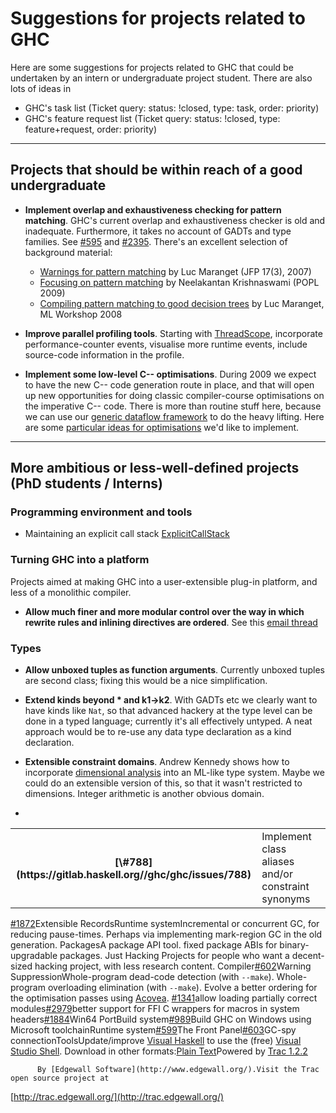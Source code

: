# Suggestions for projects related to GHC


Here are some suggestions for projects related to GHC that could be undertaken by an intern or undergraduate project student.  There are also lots of ideas in

- GHC's task list (Ticket query: status: !closed, type: task, order: priority)
- GHC's feature request list (Ticket query: status: !closed, type: feature+request, order: priority)

---

## Projects that should be within reach of a good undergraduate

- **Implement overlap and exhaustiveness checking for pattern matching**.  GHC's current overlap and exhaustiveness checker is old and inadequate.  Furthermore, it takes no account of GADTs and type families. See [\#595](https://gitlab.haskell.org//ghc/ghc/issues/595) and [\#2395](https://gitlab.haskell.org//ghc/ghc/issues/2395).  There's an excellent selection of background material:

  - [ Warnings for pattern matching](http://pauillac.inria.fr/~maranget/papers/warn/warn.pdf) by Luc Maranget (JFP 17(3), 2007)
  - [ Focusing on pattern matching](http://www.cs.cmu.edu/~neelk/pattern-popl09.pdf) by Neelakantan Krishnaswami (POPL 2009)
  - [ Compiling pattern matching to good decision trees](http://pauillac.inria.fr/~maranget/papers/ml05e-maranget.pdf) by Luc Maranget, ML Workshop 2008

- **Improve parallel profiling tools**.  Starting with [ ThreadScope](http://research.microsoft.com/en-us/projects/threadscope/), incorporate performance-counter events, visualise more runtime events, include source-code information in the profile.

- **Implement some low-level C-- optimisations**.  During 2009 we expect to have the new C-- code generation route in place, and that will open up new opportunities for doing classic compiler-course optimisations on the imperative C-- code.  There is more than routine stuff here, because we can use our [ generic dataflow framework](http://research.microsoft.com/~simonpj/papers/c--) to do the heavy lifting.  Here are some [particular ideas for optimisations](back-end-notes) we'd like to implement.

---

## More ambitious or less-well-defined projects (PhD students / Interns)

### Programming environment and tools

- Maintaining an explicit call stack [ExplicitCallStack](explicit-call-stack)

### Turning GHC into a platform


Projects aimed at making GHC into a user-extensible plug-in platform, and less of a monolithic compiler.

- **Allow much finer and more modular control over the way in which rewrite rules and inlining directives are ordered**.  See this [ email thread](http://www.haskell.org/pipermail/haskell-cafe/2008-January/038196.html)

### Types

- **Allow unboxed tuples as function arguments**.   Currently unboxed tuples are second class; fixing this would be a nice simplification.

- **Extend kinds beyond \* and k1-\>k2**.  With GADTs etc we clearly want to have kinds like `Nat`, so that advanced hackery at the type level can be done in a typed language; currently it's all effectively untyped.  A neat approach would be to re-use any data type declaration as a kind declaration.

- **Extensible constraint domains**.  Andrew Kennedy shows how to incorporate [ dimensional analysis](http://research.microsoft.com/~akenn/units/index.html) into an ML-like type system.  Maybe we could do an extensible version of this, so that it wasn't restricted to dimensions.  Integer arithmetic is another obvious domain.  

- 

  <table><tr><th>[\#788](https://gitlab.haskell.org//ghc/ghc/issues/788)</th>
  <td>Implement class aliases and/or constraint synonyms</td></tr></table>

  [\#1872](https://gitlab.haskell.org//ghc/ghc/issues/1872)Extensible RecordsRuntime systemIncremental or concurrent GC, for reducing pause-times.  Perhaps via implementing mark-region GC in the old generation.
  PackagesA package API tool.
  fixed package ABIs for binary-upgradable packages.
  Just Hacking
  Projects for people who want a decent-sized hacking project, with less research content.
  Compiler[\#602](https://gitlab.haskell.org//ghc/ghc/issues/602)Warning SuppressionWhole-program dead-code detection (with `--make`).
  Whole-program overloading elimination (with `--make`).
  Evolve a better ordering for the optimisation passes using [ Acovea](http://www.coyotegulch.com/products/acovea/).
  [\#1341](https://gitlab.haskell.org//ghc/ghc/issues/1341)allow loading partially correct modules[\#2979](https://gitlab.haskell.org//ghc/ghc/issues/2979)better support for FFI C wrappers for macros in system headers[\#1884](https://gitlab.haskell.org//ghc/ghc/issues/1884)Win64 PortBuild system[\#989](https://gitlab.haskell.org//ghc/ghc/issues/989)Build GHC on Windows using Microsoft toolchainRuntime system[\#599](https://gitlab.haskell.org//ghc/ghc/issues/599)The Front Panel[\#603](https://gitlab.haskell.org//ghc/ghc/issues/603)GC-spy connectionToolsUpdate/improve [ Visual Haskell](http://www.haskell.org/visualhaskell) to use the (free) [ Visual Studio Shell](http://msdn2.microsoft.com/en-us/vsx2008/products/bb933751.aspx).
  Download in other formats:[Plain Text](/trac/ghc/wiki/ProjectSuggestions?version=18&format=txt)[](http://trac.edgewall.org/)Powered by [Trac 1.2.2](/trac/ghc/about)

          By [Edgewall Software](http://www.edgewall.org/).Visit the Trac open source project at
  [http://trac.edgewall.org/](http://trac.edgewall.org/)